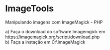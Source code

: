 # ImageTools
Manipulando imagens com ImageMagick - PHP

a) Faça o download do software Imagemgick em https://imagemagick.org/script/download.php <br/>
b) Faça a instação em C:\ImageMagick
